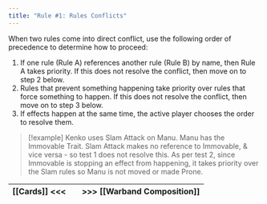 ```yaml
---
title: "Rule #1: Rules Conflicts"
---
```

When two rules come into direct conflict, use the following order of precedence to determine how to proceed:
1.	If one rule (Rule A) references another rule (Rule B) by name, then Rule A takes priority. If this does not resolve the conflict, then move on to step 2 below.
2.	Rules that prevent something happening take priority over rules that force something to happen. If this does not resolve the conflict, then move on to step 3 below.
3.	If effects happen at the same time, the active player chooses the order to resolve them.

> [!example]
> Kenko uses Slam Attack on Manu.
> Manu has the Immovable Trait.
> Slam Attack makes no reference to Immovable, & vice versa - so test 1 does not resolve this.
> As per test 2, since Immovable is stopping an effect from happening, it takes priority over the Slam rules so Manu is not moved or made Prone.

| [[Cards]] <<< |     | >>> [[Warband Composition]] |
| ------------- | --- | --------------------------- |
